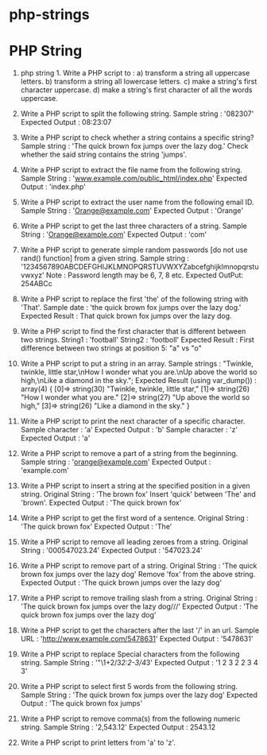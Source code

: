 # php-strings
# PHP String 
1. php string 1. Write a PHP script to : 
a) transform a string all uppercase letters.
b) transform a string all lowercase letters.
c) make a string's first character uppercase.
d) make a string's first character of all the words uppercase.
 
2. Write a PHP script to split the following string. 
Sample string : '082307'
Expected Output : 08:23:07
 
3. Write a PHP script to check whether a string contains a specific string? 
Sample string : 'The quick brown fox jumps over the lazy dog.'
Check whether the said string contains the string 'jumps'.
 
 
4. Write a PHP script to extract the file name from the following string. 
Sample String : 'www.example.com/public_html/index.php'
Expected Output : 'index.php'
 
5. Write a PHP script to extract the user name from the following email ID. 
Sample String : 'Orange@example.com'
Expected Output : 'Orange'
 
6. Write a PHP script to get the last three characters of a string. 
Sample String : 'Orange@example.com'
Expected Output : 'com'
 
7. Write a PHP script to generate simple random passwords [do not use rand() function] from a given string. 
Sample string : '1234567890ABCDEFGHIJKLMNOPQRSTUVWXYZabcefghijklmnopqrstuvwxyz'
Note : Password length may be 6, 7, 8 etc.
Expected OutPut: 254ABCc
 
8. Write a PHP script to replace the first 'the' of the following string with 'That'. 
Sample date : 'the quick brown fox jumps over the lazy dog.'
Expected Result : That quick brown fox jumps over the lazy dog.
 
9. Write a PHP script to find the first character that is different between two strings. 
String1 : 'football'
String2 : 'footboll'
Expected Result : First difference between two strings at position 5: "a" vs "o"
 
10. Write a PHP script to put a string in an array. 
Sample strings : "Twinkle, twinkle, little star,\nHow I wonder what you are.\nUp above the world so high,\nLike a diamond in the sky.";
Expected Result (using var_dump()) : array(4) { [0]=> string(30) "Twinkle, twinkle, little star," [1]=> string(26) "How I wonder what you are." [2]=> string(27) "Up above the world so high," [3]=> string(26) "Like a diamond in the sky." }
 
11. Write a PHP script to print the next character of a specific character. 
Sample character : 'a'
Expected Output : 'b'
Sample character : 'z'
Expected Output : 'a'
 
12. Write a PHP script to remove a part of a string from the beginning. 
Sample string : 'orange@example.com'
Expected Output : 'example.com'
 
13. Write a PHP script to insert a string at the specified position in a given string. 
Original String : 'The brown fox'
Insert 'quick' between 'The' and 'brown'.
Expected Output : 'The quick brown fox'

14. Write a PHP script to get the first word of a sentence. 
Original String : 'The quick brown fox'
Expected Output : 'The'
 
15. Write a PHP script to remove all leading zeroes from a string. 
Original String : '000547023.24'
Expected Output : '547023.24'
 
16. Write a PHP script to remove part of a string. 
Original String : 'The quick brown fox jumps over the lazy dog'
Remove 'fox' from the above string.
Expected Output : 'The quick brown jumps over the lazy dog'
 
 
17. Write a PHP script to remove trailing slash from a string. 
Original String : 'The quick brown fox jumps over the lazy dog///'
Expected Output : 'The quick brown fox jumps over the lazy dog'
 
18. Write a PHP script to get the characters after the last '/' in an url. 
Sample URL : 'http://www.example.com/5478631'
Expected Output : '5478631'
 
19. Write a PHP script to replace Special  characters from the following string. 
Sample String : '\"\1+2/3*2:2-3/4*3'
Expected Output : '1 2 3 2 2 3 4 3'
 
20. Write a PHP script to select first 5 words from the following string. 
Sample String : 'The quick brown fox jumps over the lazy dog'
Expected Output : 'The quick brown fox jumps'
 
21. Write a PHP script to remove comma(s) from the following numeric string. 
Sample String : '2,543.12'
Expected Output : 2543.12
 
22. Write a PHP script to print letters from 'a' to 'z'. 



